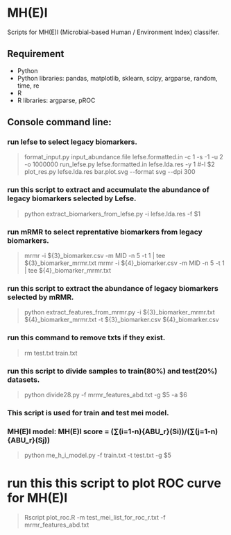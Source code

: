 # MH(E)I
Scripts for MH(E)I (Microbial-based Human / Environment Index) classifer.

## Requirement
* Python
* Python libraries: pandas, matplotlib, sklearn, scipy, argparse, random, time, re
* R
* R libraries: argparse, pROC

## Console command line:
### run lefse to select legacy biomarkers.
> format_input.py input_abundance.file lefse.formatted.in -c 1 -s -1 -u 2 -o 1000000
> run_lefse.py lefse.formatted.in lefse.lda.res -y 1 #-l $2
> plot_res.py lefse.lda.res bar.plot.svg --format svg --dpi 300

### run this script to extract and accumulate the abundance of legacy biomarkers selected by Lefse.
> python extract_biomarkers_from_lefse.py -i lefse.lda.res -f $1

### run mRMR to select reprentative biomarkers from legacy biomarkers.
> mrmr -i ${3}_biomarker.csv -m MID -n 5 -t 1 | tee ${3}_biomarker_mrmr.txt
> mrmr -i ${4}_biomarker.csv -m MID -n 5 -t 1 | tee ${4}_biomarker_mrmr.txt

### run this script to extract the abundance of legacy biomarkers selected by mRMR.
> python extract_features_from_mrmr.py -i ${3}_biomarker_mrmr.txt ${4}_biomarker_mrmr.txt -t ${3}_biomarker.csv ${4}_biomarker.csv 

### run this command to remove txts if they exist.
> rm test.txt train.txt

### run this script to divide samples to train(80%) and test(20%) datasets.
>python divide28.py -f mrmr_features_abd.txt -g $5 -a $6

### This script is used for train and test mei model.
### MH(E)I model: MH(E)I score = (∑(i=1-n){ABU_r}(Si))/(∑(j=1-n){ABU_r}(Sj))
> python me_h_i_model.py -f train.txt -t test.txt -g $5

# run this this script to plot ROC curve for MH(E)I
>Rscript plot_roc.R -m test_mei_list_for_roc_r.txt -f mrmr_features_abd.txt
